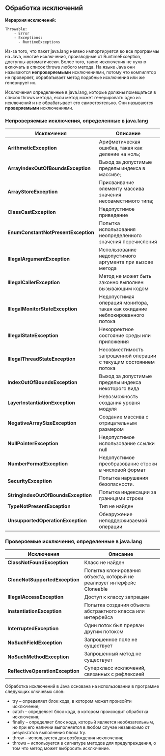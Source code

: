 ## Обработка исключений

__Иерархия исключений:__

    Throwable:
        - Error
        - Exceptions:
          - RuntimeExceptions

Из-за того, что пакет java.lang неявно импортируется во все программы на Java,
многие исключения, производные от RuntimeException, доступны автоматически.
Более того, такие исключения не нужно включать в список throws любого метода. На
языке Java они называются **непроверяемыми** исключениями, потому что компилятор
не проверяет, обрабатывает метод подобные исключения или же генерирует их.

Исключения определенные в java.lang, которые должны помещаться в список throws
метода, если метод может генерировать одно из исключений и не обрабатывает его
самостоятельно. Они называются **проверяемыми** исключениями.

### **Непроверяемые исключения, определенные в java.lang**

| Исключения                          | Описание                                                                   |
|-------------------------------------|----------------------------------------------------------------------------|
| **ArithmeticException**             | Арифметическая ошибка, такая как деление на ноль;                          |
| **ArrayIndexOutOfBoundsException**  | Выход за допустимые пределы индекса в массиве;                             |
| **ArrayStoreException**             | Присваивание элементу массива значения несовместимого типа;                |
| **ClassCastException**              | Недопустимое приведение                                                    |
| **EnumConstantNotPresentException** | Попытка использования неопределенного значения перечисления                |
| **IllegalArgumentException**        | Использование недопустимого аргумента при вызове метода                    |
| **IllegalCallerException**          | Метод не может быть законно выполнен вызывающим кодом                      |
| **IllegalMonitorStateException**    | Недопустимая операция монитора, такая как ожидание неблокированного потока |
| **IllegalStateException**           | Некорректное состояние среды или приложения                                |
| **IllegalThreadStateException**     | Несовместимость запрошенной операции с текущим состоянием потока           |
| **IndexOutOfBoundsException**       | Выход за допустимые пределы индекса некоторого вида                        |
| **LayerInstantiationException**     | Невозможность создания уровня модуля                                       |
| **NegativeArraySizeException**      | Создание массива с отрицательным размером                                  |
| **NullPointerException**            | Недопустимое использование ссылки null                                     |
| **NumberFormatException**           | Недопустимое преобразование строки в числовой формат                       |
| **SecurityException**               | Попытка нарушения безопасности.                                            |
| **StringIndexOutOfBoundsException** | Попытка индексации за границами строки                                     |
| **TypeNotPresentException**         | Тип не найден                                                              |
| **UnsupportedOperationException**   | Обнаружение неподдерживаемой операции                                      |

### **Проверяемые исключения, определенные в java.lang**

| Исключения                       | Описание                                                               |
|----------------------------------|------------------------------------------------------------------------|
| **ClassNotFoundException**       | Класс не найден                                                        |
| **CloneNotSupportedException**   | Попытка клонирования объекта, который не реализует интерфейс Cloneable |
| **IllegalAccessException**       | Доступ к классу запрещен                                               |
| **InstantiationException**       | Попытка создания объекта абстрактного класса или интерфейса            |
| **InterruptedException**         | Один поток был прерван другим потоком                                  |
| **NoSuchFieldException**         | Запрошенное поле не существует                                         |
| **NoSuchMethodException**        | Запрошенный метод не существует                                        |
| **ReflectiveOperationException** | Суперкласс исключений, связанных с рефлексией                          |

Обработка исключений в Java основана на использовании в программе следующих
ключевых слов:

- try – определяет блок кода, в котором может произойти исключение;
- catch – определяет блок кода, в котором происходит обработка исключения;
- finally – определяет блок кода, который является необязательным, но при его
  наличии выполняется в любом случае независимо от результатов выполнения блока
  try.
- throw – используется для возбуждения исключения;
- throws – используется в сигнатуре методов для предупреждения, о том что метод
  может выбросить исключение.
